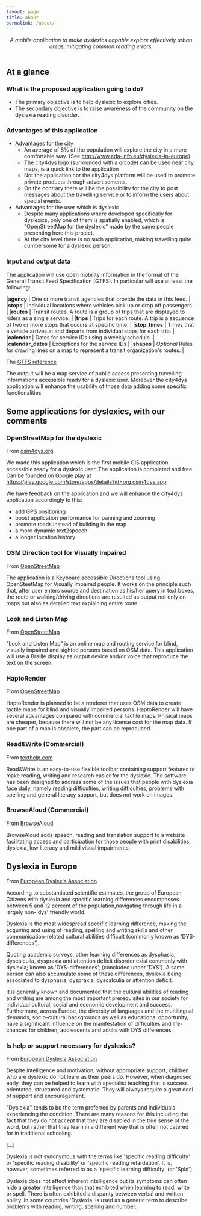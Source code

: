 ```yaml
---
layout: page
title: About
permalink: /about/
---
```


<p style="text-align:center"><em>A mobile application to make dyslexics capable explore effectively urban areas, mitigating common reading errors.</em><br><br></p>

<span class="page-divider">
  <span class="one"></span>
  <span class="two"></span>
</span>

## At a glance

### What is the proposed application going to do?

* The primary objective is to help dyslexic to explore cities.
* The secondary objective is to raise awareness of the community on the dyslexia reading disorder.

### Advantages of this application

* Advantages for the city
    * An average of 8% of the population will explore the city in a more comfortable way. (See http://www.eda-info.eu/dyslexia-in-europe)
    * The city4dys logo (surrounded with a qrcode) can be used near city maps, is a quick link to the application
    * Not the application nor the city4dys platform will be used to promote private products through advertisements.
    * On the contrary there will be the possibility for the city to post messages about the travelling service or to inform the users about special events.
* Advantages for the user which is dyslexic  
    * Despite many applications where developed specifically for dyslexics, only one of them is spatially enabled, which is "OpenStreetMap for the dyslexic" made by the same people presenting here this project.
    * At the city level there is no such application, making travelling quite cumbersome for a dyslexic person.

### Input and output data

The application will use open mobility information in the format of the General Transit Feed Specification (GTFS). In particular will use at least the following:
 
|**agency**         | One or more transit agencies that provide the data in this feed.                                 |
|**stops**          | Individual locations where vehicles pick up or drop off passengers.                              |
|**routes**         | Transit routes. A route is a group of trips that are displayed to riders as a single service.    |
|**trips**          | Trips for each route. A trip is a sequence of two or more stops that occurs at specific time.    |
|**stop_times**     | Times that a vehicle arrives at and departs from individual stops for each trip.                 |
|**calendar**       | Dates for service IDs using a weekly schedule.                                                   |
|**calendar_dates** | Exceptions for the service IDs                                                                   |
|**shapes**         | *Optional* Rules for drawing lines on a map to represent a transit organization's routes.        |

The [GTFS reference](https://developers.google.com/transit/gtfs/reference/)

The output will be a map service of public access presenting travelling informations accessible ready for a dyslexic user. Moreover the city4dys application will enhance the usability of those data adding some specific functionalities.


## Some applications for dyslexics, with our comments

### OpenStreetMap for the dyslexic

From [osm4dys.org](http://www.osm4dys.org/)

We made this application which is the first mobile GIS application accessible ready for a dyslexic user. The application is completed and free. Can be founded on Google play at
https://play.google.com/store/apps/details?id=org.osm4dys.app

We have feedback on the application and we will enhance the city4dys application accordingly to this:

* add GPS positioning
* boost application performance for panning and zooming
* promote roads instead of building in the map
* a more dynamic text2speech
* a longer location history

### OSM Direction tool for Visually Impaired

From [OpenStreetMap](http://wiki.openstreetmap.org/wiki/OSM_Direction_tool_for_Visually_Impaired)

The application is a Keyboard accessible Directions tool using OpenSteetMap for Visually Impaired people. It works on the principle such that, 
after user enters source and destination as his/her query in text boxes, the route or walking/driving directions are resulted as output not only on maps but also as detailed text explaining entire route.

### Look and Listen Map

From [OpenStreetMap](http://wiki.openstreetmap.org/wiki/OSM_for_the_blind)

"Look and Listen Map" is an online map and routing service for blind, visually impaired and sighted persons based on OSM data. This application will use a Braille display as output device and/or voice that reproduce the text on the screen.

### HaptoRender

From [OpenStreetMap](http://wiki.openstreetmap.org/wiki/HaptoRender)

HaptoRender is planned to be a renderer that uses OSM data to create tactile maps for blind and visually impaired persons. HaptoRender will have several advantages compared with commercial tactile maps:
Phisical maps are cheaper, because there will not be any license cost for the map data.
If one part of a map is obsolete, the part can be reproduced.

### Read&Write (Commercial)

From [texthelp.com](http://www.texthelp.com/UK)

Read&Write is an easy-to-use flexible toolbar containing support features to make reading, writing and research easier for the dyslexic. The software has been designed to address some of the issues that people with dyslexia face daily, 
namely reading difficulties, writing difficulties, problems with spelling and general literacy support, but does not work on images.

### BrowseAloud (Commercial)

From [BrowseAloud](http://www.browsealoud.com/uk/)

BrowseAloud adds speech, reading and translation support to a website facilitating access and participation for those people with print disabilities, dyslexia, low literacy and mild visual impairments.


## Dyslexia in Europe

From [European Dyslexia Association](http://www.eda-info.eu)

According to substantiated scientific estimates, the group of European Citizens with dyslexia and specific learning differences encompasses between 5 and 12 percent of the population,navigating through life in a largely non-'dys' friendly world. 

Dyslexia is the most widespread specific learning difference, making the acquiring and using of reading, spelling and writing skills and other communication-related cultural abilities difficult (commonly known as 'DYS-differences'). 

Quoting academic surveys, other learning differences as dysphasia, dyscalculia, dyspraxia and attention deficit disorder exist commonly with dyslexia; known as 'DYS-differences', 
(concluded under 'DYS'). A same person can also accumulate some of these differences, dyslexia being associated to dysphasia, dyspraxia, dyscalculia or attention deficit.

It is generally known and documented that the cultural abilities of reading and writing are among the most important prerequisites in our society for individual cultural,
social and economic development and success. Furthermore, across Europe, the diversity of languages and the multilingual demands, socio-cultural backgrounds as well as educational opportunity,
have a significant influence on the manifestation of difficulties and life-chances for children, adolescents and adults with DYS differences.

### Is help or support necessary for dyslexics?

From [European Dyslexia Association](http://www.eda-info.eu)

Despite intelligence and motivation, without appropriate support, children who are dyslexic do not learn as their peers do. However, when diagnosed early, they can be helped to learn with specialist teaching that is success orientated,
structured and systematic. They will always require a great deal of support and encouragement.

"Dyslexia" tends to be the term preferred by parents and individuals experiencing the condition. There are many reasons for this including the fact that they do not accept that they are disabled in the true sense of 
the word, but rather that they learn in a different way that is often not catered for in traditional schooling.

[...]

Dyslexia is not synonymous with the terms like 'specific reading difficulty' or 'specific reading disability' or 'specific reading retardation'. It is, however, sometimes referred to as a 'specific learning difficulty' (or 'Spld'). 

Dyslexia does not affect inherent intelligence but its symptoms can often hide a greater intelligence than that exhibited when learning to read, write or spell. There is often exhibited a disparity between verbal and written ability.
In some countries 'Dyslexia' is used as a generic term to describe problems with reading, writing, spelling and number.

